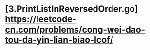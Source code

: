# [3.PrintListInReversedOrder.go] https://leetcode-cn.com/problems/cong-wei-dao-tou-da-yin-lian-biao-lcof/

